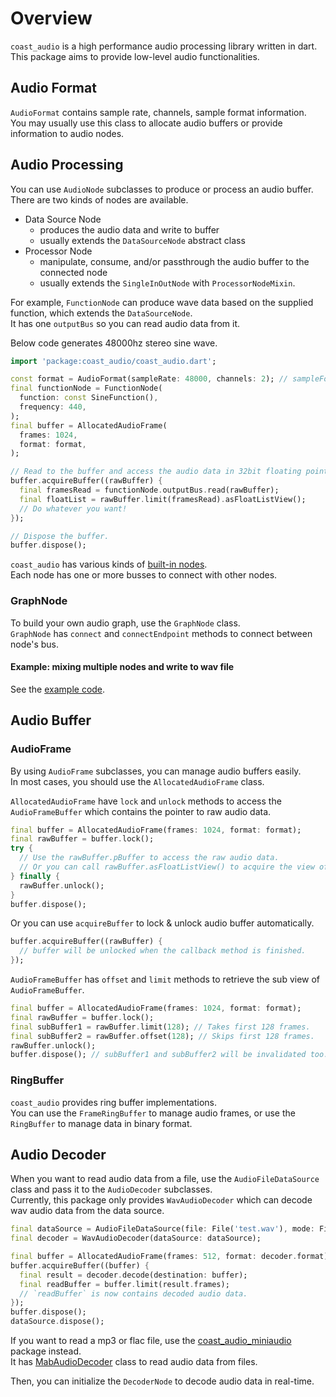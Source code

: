 # Overview

`coast_audio` is a high performance audio processing library written in dart.\
This package aims to provide low-level audio functionalities.

## Audio Format

`AudioFormat` contains sample rate, channels, sample format information.\
You may usually use this class to allocate audio buffers or provide information to audio nodes.

## Audio Processing

You can use `AudioNode` subclasses to produce or process an audio buffer.\
There are two kinds of nodes are available.

- Data Source Node
    - produces the audio data and write to buffer
    - usually extends the `DataSourceNode` abstract class
- Processor Node
    - manipulate, consume, and/or passthrough the audio buffer to the connected node
    - usually extends the `SingleInOutNode` with `ProcessorNodeMixin`.

For example, `FunctionNode` can produce wave data based on the supplied function, which extends the `DataSourceNode`.\
It has one `outputBus` so you can read audio data from it.

Below code generates 48000hz stereo sine wave.
```dart
import 'package:coast_audio/coast_audio.dart';

const format = AudioFormat(sampleRate: 48000, channels: 2); // sampleFormat is float32 by default.
final functionNode = FunctionNode(
  function: const SineFunction(),
  frequency: 440,
);
final buffer = AllocatedAudioFrame(
  frames: 1024,
  format: format,
);

// Read to the buffer and access the audio data in 32bit floating point format.
buffer.acquireBuffer((rawBuffer) {
  final framesRead = functionNode.outputBus.read(rawBuffer);
  final floatList = rawBuffer.limit(framesRead).asFloatListView();
  // Do whatever you want!
});

// Dispose the buffer.
buffer.dispose();
```

`coast_audio` has various kinds of [built-in nodes](https://github.com/SKKbySSK/coast_audio/tree/main/packages/coast_audio/lib/src/node).\
Each node has one or more busses to connect with other nodes.

### GraphNode

To build your own audio graph, use the `GraphNode` class.\
`GraphNode` has `connect` and `connectEndpoint` methods to connect between node's bus.

#### Example: mixing multiple nodes and write to wav file

See the [example code](https://github.com/SKKbySSK/coast_audio/blob/main/examples/audio_graph_demo/bin/audio_graph_demo.dart).

## Audio Buffer

### AudioFrame

By using `AudioFrame` subclasses, you can manage audio buffers easily.\
In most cases, you should use the `AllocatedAudioFrame` class.

`AllocatedAudioFrame` have `lock` and `unlock` methods to access the `AudioFrameBuffer` which contains the pointer to raw audio data.
```dart
final buffer = AllocatedAudioFrame(frames: 1024, format: format);
final rawBuffer = buffer.lock();
try {
  // Use the rawBuffer.pBuffer to access the raw audio data.
  // Or you can call rawBuffer.asFloatListView() to acquire the view of list data.
} finally {
  rawBuffer.unlock();
}
buffer.dispose();
```

Or you can use `acquireBuffer` to lock & unlock audio buffer automatically.
```dart
buffer.acquireBuffer((rawBuffer) {
  // buffer will be unlocked when the callback method is finished.
});
```

`AudioFrameBuffer` has `offset` and `limit` methods to retrieve the sub view of `AudioFrameBuffer`.
```dart
final buffer = AllocatedAudioFrame(frames: 1024, format: format);
final rawBuffer = buffer.lock();
final subBuffer1 = rawBuffer.limit(128); // Takes first 128 frames.
final subBuffer2 = rawBuffer.offset(128); // Skips first 128 frames.
rawBuffer.unlock();
buffer.dispose(); // subBuffer1 and subBuffer2 will be invalidated too.
```

### RingBuffer

`coast_audio` provides ring buffer implementations.\
You can use the `FrameRingBuffer` to manage audio frames, or use the `RingBuffer` to manage data in binary format.

## Audio Decoder

When you want to read audio data from a file, use the `AudioFileDataSource` class and pass it to the `AudioDecoder` subclasses.\
Currently, this package only provides `WavAudioDecoder` which can decode wav audio data from the data source.

```dart
final dataSource = AudioFileDataSource(file: File('test.wav'), mode: FileMode.read);
final decoder = WavAudioDecoder(dataSource: dataSource);

final buffer = AllocatedAudioFrame(frames: 512, format: decoder.format);
buffer.acquireBuffer((buffer) {
  final result = decoder.decode(destination: buffer);
  final readBuffer = buffer.limit(result.frames);
  // `readBuffer` is now contains decoded audio data.
});
buffer.dispose();
dataSource.dispose();
```

If you want to read a mp3 or flac file, use the [coast_audio_miniaudio](https://github.com/SKKbySSK/coast_audio/tree/main/packages/coast_audio_miniaudio) package instead.\
It has [MabAudioDecoder](https://github.com/SKKbySSK/coast_audio/blob/main/packages/coast_audio_miniaudio/lib/src/ma_bridge/mab_audio_decoder.dart) class to read audio data from files.

Then, you can initialize the `DecoderNode` to decode audio data in real-time.
